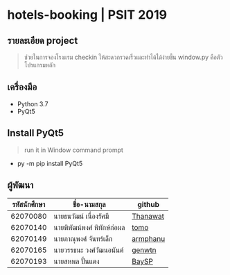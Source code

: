 ﻿# hotels-booking | PSIT 2019
## รายละเอียด project
>ช่วยในการจองโรงแรม checkin ให้สะดวกรวดเร็วและทำได้ได้ง่ายขึ้น
>window.py คือตัวโปรแกรมหลัก
## เครื่องมือ
* Python 3.7
* PyQt5
## Install PyQt5
> run it in Window command prompt
* py -m pip install PyQt5

## ผู้พัฒนา
รหัสนักศึกษา    |    ชื่อ-นามสกุล                  | github
------  |------------   |------                                    |
62070080     | นายธนวัฒน์ เนื่องรัศมี          |[Thanawat](https://github.com/Thanawat080)|
62070140     | นายพิพัฒน์พงศ์ พิทักษ์ก่อผล  | [tomo](https://github.com/tomo44151z)
62070149     | นายภาณุพงศ์ จันทร์เล็ก         |[armphanu](https://github.com/armphanu)
62070165     | นายวรรธนะ วงศ์วัฒนอนันต์     |[genwtn](https://github.com/genwtn)
62070193     | นายสหพล ปั้นแตง                |[BaySP](https://github.com/BaySP)
